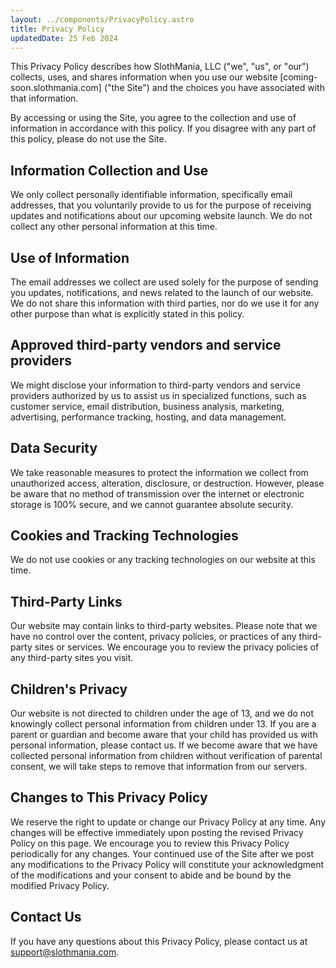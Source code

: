 ```yaml
---
layout: ../components/PrivacyPolicy.astro
title: Privacy Policy
updatedDate: 25 Feb 2024
---
```


This Privacy Policy describes how SlothMania, LLC ("we", "us", or "our") collects, uses, and shares information when you use our website [coming-soon.slothmania.com] ("the Site") and the choices you have associated with that information. 

By accessing or using the Site, you agree to the collection and use of information in accordance with this policy. If you disagree with any part of this policy, please do not use the Site.

## Information Collection and Use

We only collect personally identifiable information, specifically email addresses, that you voluntarily provide to us for the purpose of receiving updates and notifications about our upcoming website launch. We do not collect any other personal information at this time.

## Use of Information

The email addresses we collect are used solely for the purpose of sending you updates, notifications, and news related to the launch of our website. We do not share this information with third parties, nor do we use it for any other purpose than what is explicitly stated in this policy.

## Approved third-party vendors and service providers

We might disclose your information to third-party vendors and service providers authorized by us to assist us in specialized functions, such as customer service, email distribution, business analysis, marketing, advertising, performance tracking, hosting, and data management.

## Data Security

We take reasonable measures to protect the information we collect from unauthorized access, alteration, disclosure, or destruction. However, please be aware that no method of transmission over the internet or electronic storage is 100% secure, and we cannot guarantee absolute security.

## Cookies and Tracking Technologies

We do not use cookies or any tracking technologies on our website at this time. 

## Third-Party Links

Our website may contain links to third-party websites. Please note that we have no control over the content, privacy policies, or practices of any third-party sites or services. We encourage you to review the privacy policies of any third-party sites you visit.

## Children's Privacy

Our website is not directed to children under the age of 13, and we do not knowingly collect personal information from children under 13. If you are a parent or guardian and become aware that your child has provided us with personal information, please contact us. If we become aware that we have collected personal information from children without verification of parental consent, we will take steps to remove that information from our servers.

## Changes to This Privacy Policy

We reserve the right to update or change our Privacy Policy at any time. Any changes will be effective immediately upon posting the revised Privacy Policy on this page. We encourage you to review this Privacy Policy periodically for any changes. Your continued use of the Site after we post any modifications to the Privacy Policy will constitute your acknowledgment of the modifications and your consent to abide and be bound by the modified Privacy Policy.

## Contact Us

If you have any questions about this Privacy Policy, please contact us at support@slothmania.com.

